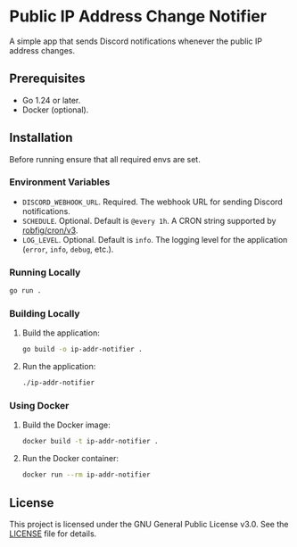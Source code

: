 # Public IP Address Change Notifier

A simple app that sends Discord notifications whenever the public IP address changes.

## Prerequisites
- Go 1.24 or later.
- Docker (optional).

## Installation

Before running ensure that all required envs are set.

### Environment Variables

- `DISCORD_WEBHOOK_URL`. Required. The webhook URL for sending Discord notifications.
- `SCHEDULE`. Optional. Default is `@every 1h`. A CRON string supported by [robfig/cron/v3](https://pkg.go.dev/github.com/robfig/cron/v3#hdr-Usage).
- `LOG_LEVEL`. Optional. Default is `info`. The logging level for the application (`error`, `info`, `debug`, etc.). 

### Running Locally
   ```bash
   go run .
   ```

### Building Locally
1. Build the application:
   ```bash
   go build -o ip-addr-notifier .
   ```
2. Run the application:
   ```bash
   ./ip-addr-notifier
   ```

### Using Docker
1. Build the Docker image:
   ```bash
   docker build -t ip-addr-notifier .
   ```
2. Run the Docker container:
   ```bash
   docker run --rm ip-addr-notifier
   ```

## License

This project is licensed under the GNU General Public License v3.0. See the [LICENSE](./LICENSE) file for details.